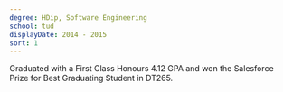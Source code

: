 ```yaml
---
degree: HDip, Software Engineering
school: tud
displayDate: 2014 - 2015
sort: 1
---
```


Graduated with a First Class Honours 4.12 GPA and won the Salesforce Prize for Best Graduating Student in DT265.
